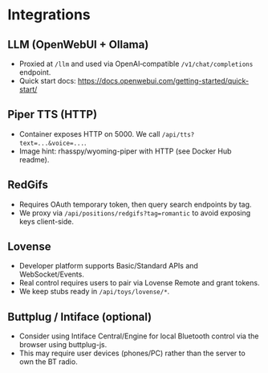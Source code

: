 # Integrations

## LLM (OpenWebUI + Ollama)
- Proxied at `/llm` and used via OpenAI‑compatible `/v1/chat/completions` endpoint.
- Quick start docs: https://docs.openwebui.com/getting-started/quick-start/

## Piper TTS (HTTP)
- Container exposes HTTP on 5000. We call `/api/tts?text=...&voice=...`.
- Image hint: rhasspy/wyoming-piper with HTTP (see Docker Hub readme).

## RedGifs
- Requires OAuth temporary token, then query search endpoints by tag.
- We proxy via `/api/positions/redgifs?tag=romantic` to avoid exposing keys client-side.

## Lovense
- Developer platform supports Basic/Standard APIs and WebSocket/Events.
- Real control requires users to pair via Lovense Remote and grant tokens.
- We keep stubs ready in `/api/toys/lovense/*`.

## Buttplug / Intiface (optional)
- Consider using Intiface Central/Engine for local Bluetooth control via the browser using buttplug-js.
- This may require user devices (phones/PC) rather than the server to own the BT radio.
